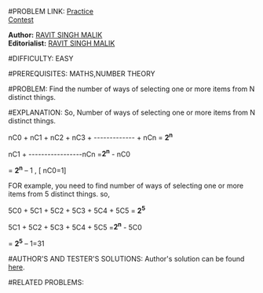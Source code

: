 #PROBLEM LINK:
[Practice][111]  
[Contest][222]

**Author:** [RAVIT SINGH MALIK][4444]  
**Editorialist:** [RAVIT SINGH MALIK][6666]

#DIFFICULTY:
EASY

#PREREQUISITES:
MATHS,NUMBER THEORY
 
#PROBLEM:
Find the number of ways of selecting one or more items from N distinct things.


#EXPLANATION:
So, Number of ways of selecting one or more items from N distinct things.

nC0 + nC1 + nC2 + nC3 + ------------- + nCn = <b>2<sup>n</sup></b>

nC1 + -----------------nCn =<b>2<sup>n</sup></b> - nC0

= <b>2<sup>n</sup></b> – 1     , [ nC0=1] 


FOR example,
you need to find number of ways of selecting one or more items from 5 distinct things.
so,  

 5C0 + 5C1 + 5C2 + 5C3 + 5C4 + 5C5 = <b>2<sup>5</sup></b>

5C1 + 5C2 + 5C3 + 5C4 + 5C5 =<b>2<sup>n</sup></b> - 5C0

= <b>2<sup>5</sup></b> – 1=31   

#AUTHOR'S AND TESTER'S SOLUTIONS:
Author's solution can be found [here][333]. 


#RELATED PROBLEMS:

[111]: https://www.codechef.com/problems/INLO34
[222]: https://www.codechef.com/INLO1601/problems/INLO34
[333]: https://www.codechef.com/viewsolution/11719133

[4444]: http://www.codechef.com/users/ravit0001
[6666]: http://www.codechef.com/users/ravit0001
